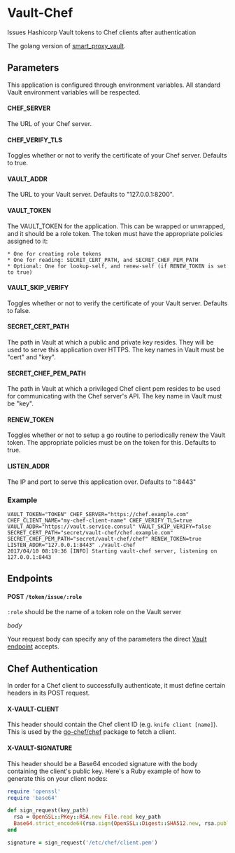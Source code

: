 # Vault-Chef

Issues Hashicorp Vault tokens to Chef clients after authentication

The golang version of [smart_proxy_vault](https://github.com/theforeman/smart_proxy_vault).

## Parameters

This application is configured through environment variables. All standard Vault environment variables will be respected.

#### CHEF_SERVER

The URL of your Chef server.

#### CHEF_VERIFY_TLS

Toggles whether or not to verify the certificate of your Chef server. Defaults to true.

#### VAULT_ADDR

The URL to your Vault server. Defaults to "127.0.0.1:8200".

#### VAULT_TOKEN

The VAULT_TOKEN for the application. This can be wrapped or unwrapped, and it should be a role token. The token must have the appropriate policies assigned to it:

    * One for creating role tokens
    * One for reading: SECRET_CERT_PATH, and SECRET_CHEF_PEM_PATH
    * Optional: One for lookup-self, and renew-self (if RENEW_TOKEN is set to true)

#### VAULT_SKIP_VERIFY

Toggles whether or not to verify the certificate of your Vault server. Defaults to false.

#### SECRET_CERT_PATH

The path in Vault at which a public and private key resides. They will be used to serve this application over HTTPS. The key names in Vault must be "cert" and "key".

#### SECRET_CHEF_PEM_PATH

The path in Vault at which a privileged Chef client pem resides to be used for communicating with the Chef server's API. The key name in Vault must be "key".

#### RENEW_TOKEN

Toggles whether or not to setup a go routine to periodically renew the Vault token. The appropriate policies must be on the token for this. Defaults to true.

#### LISTEN_ADDR

The IP and port to serve this application over. Defaults to ":8443"


### Example

```
VAULT_TOKEN="TOKEN" CHEF_SERVER="https://chef.example.com" CHEF_CLIENT_NAME="my-chef-client-name" CHEF_VERIFY_TLS=true VAULT_ADDR="https://vault.service.consul" VAULT_SKIP_VERIFY=false SECRET_CERT_PATH="secret/vault-chef/chef.example.com" SECRET_CHEF_PEM_PATH="secret/vault-chef/chef" RENEW_TOKEN=true LISTEN_ADDR="127.0.0.1:8443" ./vault-chef
2017/04/10 08:19:36 [INFO] Starting vault-chef server, listening on 127.0.0.1:8443
```

## Endpoints

#### POST `/token/issue/:role`

`:role` should be the name of a token role on the Vault server

*body*

Your request body can specify any of the parameters the direct [Vault endpoint](https://www.vaultproject.io/docs/auth/token.html#auth-token-create-role_name-) accepts.


## Chef Authentication

In order for a Chef client to successfully authenticate, it must define certain headers in its POST request.

#### X-VAULT-CLIENT

This header should contain the Chef client ID (e.g. `knife client [name]`). This is used by the [go-chef/chef](https://github.com/go-chef/chef) package to fetch a client.

#### X-VAULT-SIGNATURE

This header should be a Base64 encoded signature with the body containing the client's public key. Here's a Ruby example of how to generate this on your client nodes:

```ruby
require 'openssl'
require 'base64'

def sign_request(key_path)
  rsa = OpenSSL::PKey::RSA.new File.read key_path
  Base64.strict_encode64(rsa.sign(OpenSSL::Digest::SHA512.new, rsa.public_key.to_s))
end

signature = sign_request('/etc/chef/client.pem')
```